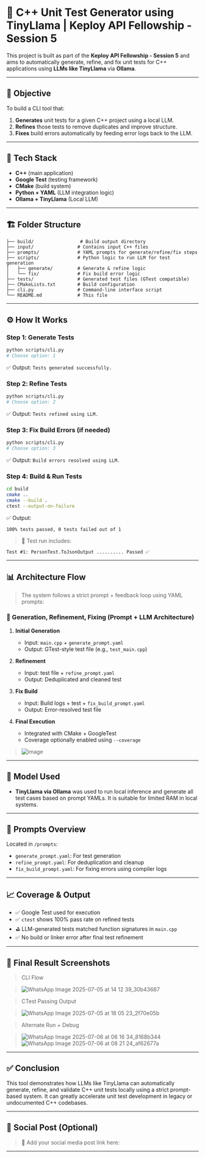 # 🚀 C++ Unit Test Generator using TinyLlama | Keploy API Fellowship - Session 5

This project is built as part of the **Keploy API Fellowship - Session 5** and aims to automatically generate, refine, and fix unit tests for C++ applications using **LLMs like TinyLlama** via **Ollama**.

---

## 📌 Objective

To build a CLI tool that:

1. **Generates** unit tests for a given C++ project using a local LLM.
2. **Refines** those tests to remove duplicates and improve structure.
3. **Fixes** build errors automatically by feeding error logs back to the LLM.

---

## 🧩 Tech Stack

- **C++** (main application)
- **Google Test** (testing framework)
- **CMake** (build system)
- **Python + YAML** (LLM integration logic)
- **Ollama + TinyLlama** (Local LLM)

---

## 🏗️ Folder Structure

```
├── build/                 # Build output directory
├── input/                # Contains input C++ files
├── prompts/              # YAML prompts for generate/refine/fix steps
├── scripts/              # Python logic to run LLM for test generation
│   ├── generate/         # Generate & refine logic
│   └── fix/              # Fix build error logic
├── tests/                # Generated test files (GTest compatible)
├── CMakeLists.txt        # Build configuration
├── cli.py                # Command-line interface script
└── README.md             # This file
```

---

## ⚙️ How It Works

### Step 1️: Generate Tests

```bash
python scripts/cli.py
# Choose option: 1
```

✅ Output: `Tests generated successfully.`

### Step 2️: Refine Tests

```bash
python scripts/cli.py
# Choose option: 2
```

✅ Output: `Tests refined using LLM.`

### Step 3️: Fix Build Errors (if needed)

```bash
python scripts/cli.py
# Choose option: 3
```

✅ Output: `Build errors resolved using LLM.`

### Step 4️: Build & Run Tests

```bash
cd build
cmake ..
cmake --build .
ctest --output-on-failure
```

✅ Output:

```
100% tests passed, 0 tests failed out of 1
```

> 🔬 Test run includes:

```
Test #1: PersonTest.ToJsonOutput .......... Passed ✅
```

---

## 📊 Architecture Flow

> The system follows a strict prompt + feedback loop using YAML prompts:

### 🔄 Generation, Refinement, Fixing (Prompt + LLM Architecture)

1. **Initial Generation**

   - Input: `main.cpp` + `generate_prompt.yaml`
   - Output: GTest-style test file (e.g., `test_main.cpp`)

2. **Refinement**

   - Input: test file + `refine_prompt.yaml`
   - Output: Deduplicated and cleaned test

3. **Fix Build**

   - Input: Build logs + test + `fix_build_prompt.yaml`
   - Output: Error-resolved test file

4. **Final Execution**

   - Integrated with CMake + GoogleTest
   - Coverage optionally enabled using `--coverage`

>![image](https://github.com/user-attachments/assets/beef30cd-4421-47d3-ab34-c21064338d97)


---

## 🧠 Model Used

- **TinyLlama via Ollama** was used to run local inference and generate all test cases based on prompt YAMLs. It is suitable for limited RAM in local systems.

---

## 📄 Prompts Overview

Located in `/prompts`:

- `generate_prompt.yaml`: For test generation
- `refine_prompt.yaml`: For deduplication and cleanup
- `fix_build_prompt.yaml`: For fixing errors using compiler logs

---

## 📈 Coverage & Output

- ✅ Google Test used for execution
- ✅ `ctest` shows 100% pass rate on refined tests
- ⛳ LLM-generated tests matched function signatures in `main.cpp`
- ✅ No build or linker error after final test refinement

---

## 🎑️ Final Result Screenshots

> CLI Flow

> ![WhatsApp Image 2025-07-05 at 14 12 39_30b43687](https://github.com/user-attachments/assets/753d4554-1ea2-429a-998b-8b99d2fd61e1)



> CTest Passing Output

>![WhatsApp Image 2025-07-05 at 18 05 23_2f70e05b](https://github.com/user-attachments/assets/3a207f4a-deb6-49bd-b5e3-3bebb50a8937)

>

> Alternate Run + Debug

>![WhatsApp Image 2025-07-06 at 06 16 34_8168b344](https://github.com/user-attachments/assets/26250d0c-6241-43a1-be1b-0554553fb66e)
>![WhatsApp Image 2025-07-06 at 08 21 24_af62677a](https://github.com/user-attachments/assets/98bd9017-74db-4342-b40a-aa2fb6fe5ee2)


---

## ✅ Conclusion

This tool demonstrates how LLMs like TinyLlama can automatically generate, refine, and validate C++ unit tests locally using a strict prompt-based system. It can greatly accelerate unit test development in legacy or undocumented C++ codebases.

---

## 📢 Social Post (Optional)

> 🔗 Add your social media post link here:

---

